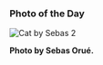 ### Photo of the Day

<img src="../static/cat-sebas-2.webp" title="Cat by Sebas 2">

**Photo by Sebas Orué.**